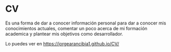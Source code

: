 # CV

Es una forma de dar a conocer información personal para dar a conocer mis conocimientos actuales, comentar un poco acerca de mi formación academica y plantear mis objetivos como desarrollador.

Lo puedes ver en https://jorgearancibia1.github.io/CV/